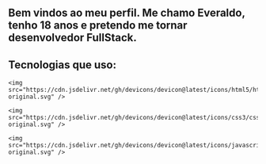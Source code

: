 ## Bem vindos ao meu perfil. Me chamo Everaldo, tenho 18 anos e pretendo me tornar desenvolvedor FullStack.

## Tecnologias que uso:

  
    <img src="https://cdn.jsdelivr.net/gh/devicons/devicon@latest/icons/html5/html5-original.svg" />
    
    <img src="https://cdn.jsdelivr.net/gh/devicons/devicon@latest/icons/css3/css3-original.svg" />
          
    <img src="https://cdn.jsdelivr.net/gh/devicons/devicon@latest/icons/javascript/javascript-original.svg" />
    
          

<!--
**Everaldo451/Everaldo451** is a ✨ _special_ ✨ repository because its `README.md` (this file) appears on your GitHub profile.

Here are some ideas to get you started:

- 🔭 I’m currently working on ...
- 🌱 I’m currently learning ...
- 👯 I’m looking to collaborate on ...
- 🤔 I’m looking for help with ...
- 💬 Ask me about ...
- 📫 How to reach me: ...
- 😄 Pronouns: ...
- ⚡ Fun fact: ...
-->

